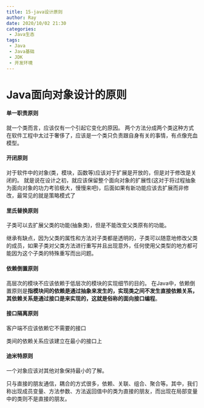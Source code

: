 ```yaml
---
title: 15-java设计原则
author: Ray
date: 2020/10/02 21:30
categories:
 - Java生态
tags:
 - Java
 - Java基础
 - JDK
 - 开发环境
---
```

# Java面向对象设计的原则

#### 单一职责原则

就一个类而言，应该仅有一个引起它变化的原因。
两个方法分成两个类这种方式在软件工程中太过于奢侈了，应该是一个类只负责跟自身有关的事情，有点像充血模型。

#### 开闭原则

对于软件中的对象(类，模块，函数等)应该对于扩展是开放的，但是对于修改是关闭的。
就是说在设计之初，就应该保留整个面向对象的扩展性(这对于将过程抽象为面向对象的功力考验极大，慢慢来吧)，后面如果有新功能应该去扩展而非修改，最常见的就是策略模式了

#### 里氏替换原则

子类可以去扩展父类的功能(抽象类)，但是不能改变父类原有的功能。

继承有缺点，因为父类的属性和方法对子类都是透明的，子类可以随意地修改父类的成员，如果子类对父类方法进行重写并且出现意外，任何使用父类型的地方都可能因为这个子类的特殊重写而出问题。

#### 依赖倒置原则

高层次的模块不应该依赖于低层次的模块的实现细节的目的。
在Java中，依赖倒置原则是**指模块间的依赖是通过抽象来发生的，实现类之间不发生直接依赖关系，其依赖关系是通过接口是来实现的，这就是俗称的面向接口编程**。

#### 接口隔离原则

客户端不应该依赖它不需要的接口   

类间的依赖关系应该建立在最小的接口上  

#### 迪米特原则

一个对象应该对其他对象保持最小的了解。  

只与直接的朋友通信，耦合的方式很多，依赖、关联、组合、聚合等。其中，我们称出现成员变量、方法参数、方法返回值中的类为直接的朋友，而出现在局部变量中的类则不是直接的朋友。
